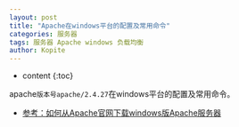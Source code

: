 ```yaml
---
layout: post
title: "Apache在windows平台的配置及常用命令"
categories: 服务器
tags: 服务器 Apache windows 负载均衡
author: Kopite
---
```


* content
{:toc}


apache`版本号apache/2.4.27`在windows平台的配置及常用命令。


* [参考：如何从Apache官网下载windows版Apache服务器](https://jingyan.baidu.com/article/29697b912f6539ab20de3cf8.html)